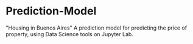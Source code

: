 # Prediction-Model
"Housing in Buenos Aires" A prediction model for predicting the price of property, using Data Science tools on Jupyter Lab.
